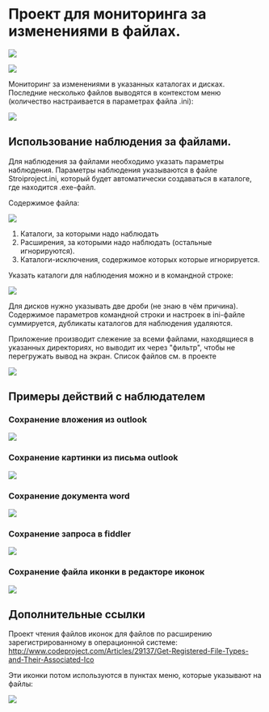 ﻿# Проект для мониторинга за изменениями в файлах.

![](help/22.gif)

![](help/23.png)

Мониторинг за изменениями в указанных каталогах и дисках. Последние несколько файлов выводятся в контекстом меню (количество настраивается в параметрах файла .ini):

![](help/12.png)

## Использование наблюдения за файлами.

Для наблюдения за файлами необходимо указать параметры наблюдения. Параметры наблюдения указываются в файле Stroiproject.ini, который будет автоматически создаваться в каталоге, где находится .exe-файл.

Содержимое файла:

![](help/18.png)

1. Каталоги, за которыми надо наблюдать 
2. Расширения, за которыми надо наблюдать (остальные игнорируются).
3. Каталоги-исключения, содержимое которых которые игнорируется.

Указать каталоги для наблюдения можно и в командной строке:

![](help/13.png)

Для дисков нужно указывать две дроби (не знаю в чём причина). Содержимое параметров командной строки и настроек в ini-файле суммируется, дубликаты каталогов для наблюдения удаляются.

Приложение производит слежение за всеми файлами, находящиеся в указанных директориях, но выводит их через "фильтр", чтобы не перегружать вывод на экран. Список файлов см. в проекте

![](help/14.png)

## Примеры действий с наблюдателем

### Сохранение вложения из outlook

![](help/15.png)

### Сохранение картинки из письма outlook

![](help/16.png)

### Сохранение документа word

![](help/17.png)

### Сохранение запроса в fiddler

![](help/20.png)

### Сохранение файла иконки в редакторе иконок

![](help/21.png)

## Дополнительные ссылки

Проект чтения файлов иконок для файлов по расширению зарегистрированному в операционной системе: http://www.codeproject.com/Articles/29137/Get-Registered-File-Types-and-Their-Associated-Ico

Эти иконки потом используются в пунктах меню, которые указывают на файлы:

![](help/19.png)